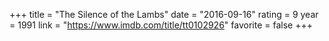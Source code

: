 +++
title = "The Silence of the Lambs"
date = "2016-09-16"
rating = 9
year = 1991
link = "https://www.imdb.com/title/tt0102926"
favorite = false
+++
